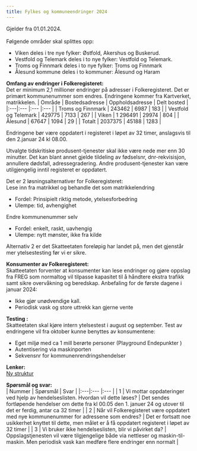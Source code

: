 ```yaml
---
title: Fylkes og kommuneendringer 2024
---
```

Gjelder fra 01.01.2024.<br/><br/>
Følgende områder skal splittes opp:
* Viken deles i tre nye fylker: Østfold, Akershus og Buskerud.
* Vestfold og Telemark deles i to nye fylker: Vestfold og Telemark.
* Troms og Finnmark deles i to nye fylker: Troms og Finnmark
* Ålesund kommune deles i to kommuner: Ålesund og Haram

<b>Omfang av endringer i Folkeregisteret:</b><br/>
Det er minimum 2,1 millioner endringer på adresser i Folkeregisteret. Det er primært kommunenummer som endres. Endringene kommer fra Kartverket, matrikkelen.
| Område | Bostedsadresse | Oppholdsadresse | Delt bosted |
|:---|:--- |:--- |:--- |
| Troms og Finnmark | 243462 | 6987 | 183 |
| Vestfold og Telemark | 429775 | 7133 | 267 |
| Viken | 1 296491 | 29974 | 804 |
| Ålesund | 67647 | 1094 | 29 |
| Totalt | 2037375 | 45188 | 1283 |

Endringene bør være oppdatert i registeret i løpet av 32 timer, anslagsvis til den 2.januar 24 kl 08.00.

Utvalgte tidskritiske produsent-tjenester skal ikke være nede mer enn 30 minutter. Det kan blant annet gjelde tildeling av fødselsnr, dnr-rekvisisjon, annullere dødsfall, adressegradering. Andre produsent-tjenester kan være utilgjengelig inntil registeret er oppdatert.

Det er 2 løsningsalternativer for Folkeregisteret:<br/>
Lese inn fra matrikkel og behandle det som matrikkelendring
* Fordel: Prinsipielt riktig metode, ytelsesforbedring
* Ulempe: tid, avhengighet

Endre kommunenummer selv
* Fordel: enkelt, raskt, uavhengig
* Ulempe: nytt mønster, ikke fra kilde

Alternativ 2 er det Skatteetaten foreløpig har landet på, men det gjenstår mer ytelsestesting før vi er sikre.

<b>Konsumenter av Folkeregisteret:</b><br/>
Skatteetaten forventer at konsumenter kan lese endringer og gjøre oppslag fra FREG som normaltog vil tilpasse kapasitet til å håndtere ekstra trafikk samt sikre overvåkning og beredskap. 
Anbefaling for de første dagene i januar 2024:<br/>
* Ikke gjør unødvendige kall. 
* Periodisk vask og store uttrekk kan gjerne vente

<b>Testing :</b><br/>
Skatteetaten skal kjøre intern ytelsestest i august og september. Test av endringene vil fra oktober kunne benyttes av konsumentene:<br/>
* Eget miljø med ca 1 mill berørte personer (Playground Endepunkter ) 
* Autentisering via maskinporten 
* Sekvensnr for kommunenrendringshendelser

<b>Lenker:</b><br/>
[Ny struktur](https://www.regjeringen.no/no/tema/kommuner-og-regioner/kommunestruktur/nye-kommune-og-fylkesnummer-fra-1.-januar-2024/id2924701/)

<b>Spørsmål og svar:</b><br/>
| Nummer | Spørsmål | Svar |
|:---|:--- |:--- |
| 1 | Vi mottar oppdateringer ved hjelp av hendelseslisten. Hvordan vil dette løses? | Det sendes fortløpende hendelser om dette fra kl 00.05 den 1. januer 24 og utover til det er ferdig, antar ca 32 timer |
| 2 | Når vil Folkeregisteret være oppdatert med nye kommunenummer for adressene som endres? | Det er fortsatt noe usikkerhet knyttet til dette, men målet er å få oppdatert registeret i løpet av 32 timer  |
| 3 | Vi bruker ikke hendelseslisten, blir vi påvirket da? | Oppslagstjenesten vil være tilgjengelige både via nettleser og maskin-til-maskin. Men periodisk vask kan medføre flere endringer enn normalt  |
